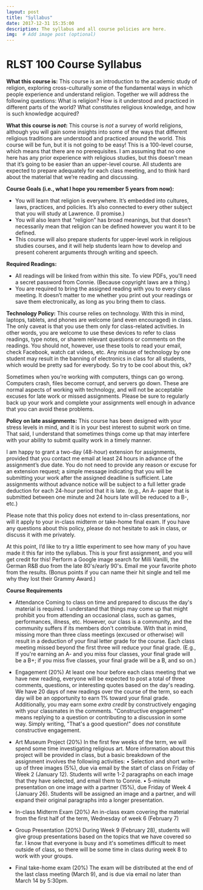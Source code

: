 ```yaml
---
layout: post
title: "Syllabus"
date: 2017-12-31 15:35:00
description: The syllabus and all course policies are here.
img:  # Add image post (optional)
---
```

# RLST 100 Course Syllabus

**What this course is:**
This course is an introduction to the academic study of religion, exploring cross-culturally some of the fundamental ways in which people experience and understand religion. Together we will address the following questions: What is religion? How is it understood and practiced in different parts of the world? What constitutes religious knowledge, and how is such knowledge acquired?

**What this course is _not_:**
This course is _not_ a survey of world religions, although you will gain some insights into some of the ways that different religious traditions are understood and practiced around the world. This course will be fun, but it is not going to be easy! This is a 100-level course, which means that there are no prerequisites. I am assuming that no one here has any prior experience with religious studies, but this doesn’t mean that it’s going to be easier than an upper-level course. All students are expected to prepare adequately for each class meeting, and to think hard about the material that we’re reading and discussing. 

**Course Goals (i.e., what I hope you remember 5 years from now):**
- You will learn that religion is everywhere. It’s embedded into cultures, laws, practices, and policies. It’s also connected to every other subject that you will study at Lawrence. (I promise.)
- You will also learn that “religion” has broad meanings, but that doesn’t necessarily mean that religion can be defined however you want it to be defined. 
- This course will also prepare students for upper-level work in religious studies courses, and it will help students learn how to develop and present coherent arguments through writing and speech.

**Required Readings:**
- All readings will be linked from within this site. To view PDFs, you'll need a secret password from Connie. (Because copyright laws are a thing.)
- You are required to bring the assigned reading with you to every class meeting. It doesn’t matter to me whether you print out your readings or save them electronically, as long as you bring them to class.

**Technology Policy:**
This course relies on technology. With this in mind, laptops, tablets, and phones are welcome (and even encouraged) in class. The only caveat is that you use them only for class-related activities. In other words, you are welcome to use these devices to refer to class readings, type notes, or sharem relevant questions or comments on the readings. You should not, however, use these tools to read your email, check Facebook, watch cat videos, etc. Any misuse of technology by one student may result in the banning of electronics in class for all students, which would be pretty sad for everybody. So try to be cool about this, ok?

Sometimes when you’re working with computers, things can go wrong. Computers crash, files become corrupt, and servers go down. These are normal aspects of working with technology, and will not be acceptable excuses for late work or missed assignments. Please be sure to regularly back up your work and complete your assignments well enough in advance that you can avoid these problems.


**Policy on late assignments:**
This course has been designed with your stress levels in mind, and it is in your best interest to submit work on time. That said, I understand that sometimes things come up that may interfere with your ability to submit quality work in a timely manner.

I am happy to grant a two-day (48-hour) extension for assignments, provided that you contact me email at least 24 hours in advance of the assignment’s due date. You do not need to provide any reason or excuse for an extension request; a simple message indicating that you will be submitting your work after the assigned deadline is sufficient. Late assignments without advance notice will be subject to a full letter grade deduction for each 24-hour period that it is late. (e.g., An A- paper that is submitted between one minute and 24 hours late will be reduced to a B-, etc.)

Please note that this policy does not extend to in-class presentations, nor will it apply to your in-class midterm or take-home final exam. If you have any questions about this policy, please do not hesitate to ask in class, or discuss it with me privately.

At this point, I’d like to try a little experiment to see how many of you have made it this far into the syllabus. This is your first assignment, and you will get credit for this! Perform a Google image search for Milli Vanilli, the German R&B duo from the late 80's/early 90's. Email me your favorite photo from the results. (Bonus points if you can name their hit single and tell me why they lost their Grammy Award.)


**Course Requirements**
- Attendance
Coming to class on time and prepared to discuss the day's material is required. I understand that things may come up that might prohibit you from attending an occasional class, such as games, performances, illness, etc. However, our class is a community, and the community suffers if its members don't contribute. With that in mind, missing more than three class meetings (excused or otherwise) will result in a deduction of your final letter grade for the course. Each class meeting missed beyond the first three will reduce your final grade. (E.g., If you're earning an A- and you miss four classes, your final grade will be a B+; if you miss five classes, your final grade will be a B, and so on.)

- Engagement (20%)
At least one hour before each class meeting that we have new reading, everyone will be expected to post a total of three comments, questions, or interesting quotes based on the day's reading. We have 20 days of new readings over the course of the term, so each day will be an opportunity to earn 1% toward your final grade. Additionally, you may earn some _extra credit_ by constructively engaging with your classmates in the comments. "Constructive engagement" means replying to a question or contributing to a discussion in some way. Simply writing, "That's a good question!" does _not_ constitute constructive engagement.

- Art Museum Project (20%) 
In the first few weeks of the term, we will spend some time investigating religious art. More information about this project will be provided in class, but a basic breakdown of the assignment involves the following activities:
•	Selection and short write-up of three images (5%), due via email by the start of class on Friday of Week 2 (January 12). Students will write 1-2 paragraphs on each image that they have selected, and email them to Connie.
•	5-minute presentation on one image with a partner (15%), due Friday of Week 4 (January 26). Students will be assigned an image and a partner, and will expand their original paragraphs into a longer presentation.

- In-class Midterm Exam (20%)
An in-class exam covering the material from the first half of the term, Wednesday of week 6 (February 7)

- Group Presentation (20%)
During Week 9 (February 28), students will give group presentations based on the topics that we have covered so far. I know that everyone is busy and it's sometimes difficult to meet outside of class, so there will be some time in class during week 8 to work with your groups.

- Final take-home exam (20%)
The exam will be distributed at the end of the last class meeting (March 9), and is due via email no later than March 14 by 5:30pm.